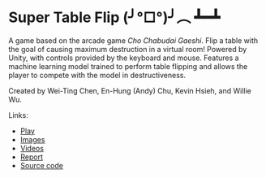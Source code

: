 # Super Table Flip (╯°□°)╯︵ ┻━┻

A game based on the arcade game _Cho Chabudai Gaeshi_. Flip a table with the
goal of causing maximum destruction in a virtual room! Powered by Unity, with
controls provided by the keyboard and mouse. Features a machine learning model
trained to perform table flipping and allows the player to compete with the
model in destructiveness.

Created by Wei-Ting Chen, En-Hung (Andy) Chu, Kevin Hsieh, and Willie Wu.

Links:

- [Play](https://kahsieh.github.io/super-table-flip/play)
- [Images](images)
- [Videos](video)
- [Report](https://docs.google.com/document/d/18lalaG3jz1HzqpqII64iDlayFPmYYvrTlDe7yALmrus/edit?usp=sharing)
- [Source code](https://github.com/kahsieh/super-table-flip/tree/master/Super%20Table%20Flip)
